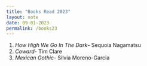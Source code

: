 ```yaml
---
title: "Books Read 2023"
layout: note
date: 09-01-2023
permalink: /books23
---
```

1. *How High We Go In The Dark*- Sequoia Nagamatsu
2. *Coward*- Tim Clare
3. *Mexican Gothic*- Silvia Moreno-Garcia
